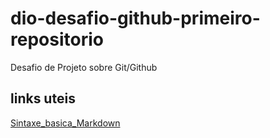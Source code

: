 # dio-desafio-github-primeiro-repositorio
Desafio de Projeto sobre Git/Github

## links uteis
[Sintaxe_basica_Markdown](https://www.markdownguide.org/basic-syntax/)
